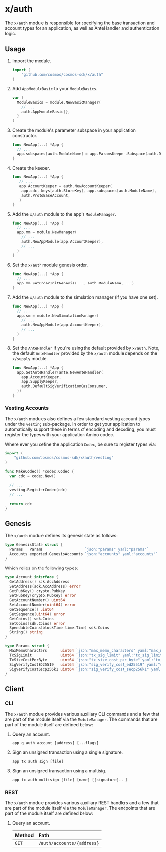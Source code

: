 # x/auth

The `x/auth` module is responsible for specifying the base transaction and
account types for an application, as well as AnteHandler and authentication logic.

## Usage

1. Import the module.

   ```go
   import (
       "github.com/cosmos/cosmos-sdk/x/auth"
   )
   ```

2. Add `AppModuleBasic` to your `ModuleBasics`.

    ```go
    var (
      ModuleBasics = module.NewBasicManager(
        // ...
        auth.AppModuleBasic{},
      }
    )
    ```

3. Create the module's parameter subspace in your application constructor.

   ```go
   func NewApp(...) *App {
     // ...
     app.subspaces[auth.ModuleName] = app.ParamsKeeper.Subspace(auth.DefaultParamspace)
   }
   ```

4. Create the keeper.

   ```go
   func NewApp(...) *App {
      // ...
      app.AccountKeeper = auth.NewAccountKeeper(
       app.cdc, keys[auth.StoreKey], app.subspaces[auth.ModuleName], 
       auth.ProtoBaseAccount,
      )
   }
   ```

5. Add the `x/auth` module to the app's `ModuleManager`.

   ```go
   func NewApp(...) *App {
     // ...
     app.mm = module.NewManager(
       // ...
       auth.NewAppModule(app.AccountKeeper),
       // ...
     )
   }
   ```

6. Set the `x/auth` module genesis order.

   ```go
   func NewApp(...) *App {
     // ...
     app.mm.SetOrderInitGenesis(..., auth.ModuleName, ...)
   }
   ```

7. Add the `x/auth` module to the simulation manager (if you have one set).

   ```go
   func NewApp(...) *App {
     // ...
     app.sm = module.NewSimulationManager(
       // ...
       auth.NewAppModule(app.AccountKeeper),
       // ...
     )
   }

8. Set the `AnteHandler` if you're using the default provided by `x/auth`. Note,
the default `AnteHandler` provided by the `x/auth` module depends on the `x/supply`
module.

   ```go
   func NewApp(...) *App {
     app.SetAnteHandler(ante.NewAnteHandler(
       app.AccountKeeper,
       app.SupplyKeeper,
       auth.DefaultSigVerificationGasConsumer,
     ))
   }
   ```

### Vesting Accounts

The `x/auth` modules also defines a few standard vesting account types under the
`vesting` sub-package. In order to get your application to automatically support
these in terms of encoding and decoding, you must register the types with your
application Amino codec.

Where ever you define the application `Codec`, be sure to register types via:

```go
import (
    "github.com/cosmos/cosmos-sdk/x/auth/vesting"
)

func MakeCodec() *codec.Codec {
  var cdc = codec.New()
  
  // ...
  vesting.RegisterCodec(cdc)
  // ...
  
  return cdc
}
```

## Genesis

The `x/auth` module defines its genesis state as follows:

```go
type GenesisState struct {
  Params   Params                   `json:"params" yaml:"params"`
  Accounts exported.GenesisAccounts `json:"accounts" yaml:"accounts"`
}
```

Which relies on the following types:

```go
type Account interface {
  GetAddress() sdk.AccAddress
  SetAddress(sdk.AccAddress) error
  GetPubKey() crypto.PubKey
  SetPubKey(crypto.PubKey) error
  GetAccountNumber() uint64
  SetAccountNumber(uint64) error
  GetSequence() uint64
  SetSequence(uint64) error
  GetCoins() sdk.Coins
  SetCoins(sdk.Coins) error
  SpendableCoins(blockTime time.Time) sdk.Coins
  String() string
}

type Params struct {
  MaxMemoCharacters      uint64 `json:"max_memo_characters" yaml:"max_memo_characters"`
  TxSigLimit             uint64 `json:"tx_sig_limit" yaml:"tx_sig_limit"`
  TxSizeCostPerByte      uint64 `json:"tx_size_cost_per_byte" yaml:"tx_size_cost_per_byte"`
  SigVerifyCostED25519   uint64 `json:"sig_verify_cost_ed25519" yaml:"sig_verify_cost_ed25519"`
  SigVerifyCostSecp256k1 uint64 `json:"sig_verify_cost_secp256k1" yaml:"sig_verify_cost_secp256k1"`
}
```

## Client

### CLI

The `x/auth` module provides various auxiliary CLI commands and a few that are
part of the module itself via the `ModuleManager`. The commands that are part of
the module itself are defined below:

1. Query an account.

   ```shell
   app q auth account [address] [...flags]
   ```

2. Sign an unsigned transaction using a single signature.

   ```shell
   app tx auth sign [file]
   ```

3. Sign an unsigned transaction using a multisig.

   ```shell
   app tx auth multisign [file] [name] [[signature]...]
   ```

### REST

The `x/auth` module provides various auxiliary REST handlers and a few that are
part of the module itself via the `ModuleManager`. The endpoints that are part of
the module itself are defined below:

1. Query an account.

   | Method | Path                     |
   | :----- | :----------------------- |
   | `GET` | `/auth/accounts/{address}` |

